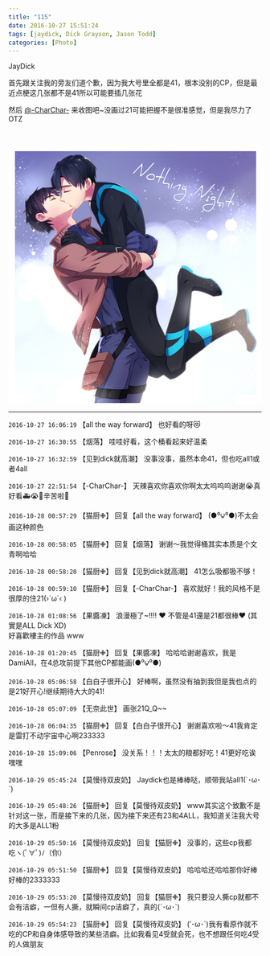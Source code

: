 ```yaml
---
title: "115"
date: 2016-10-27 15:51:24
tags: [jaydick, Dick Grayson, Jason Todd]
categories: [Photo]
---
```


<p>JayDick</p> 
<p>首先跟关注我的旁友们道个歉，因为我大号里全都是41，根本没别的CP，但是最近点梗这几张都不是41所以可能要插几张花</p> 
<p>然后&nbsp;<a target="_blank" loftermentionblogid="505919808" href="http://www.lofter.com/mentionredirect.do?blogId=505919808"  >@-CharChar-</a>&nbsp;来收图吧~没画过21可能把握不是很准感觉，但是我尽力了OTZ</p> 
<p><br /></p>

![](https://raw.githubusercontent.com/alicewish/meowchain247/master/img_cVZNdzJtQk9JV2Nnbk82eUtPQWpVVjg0RElIcUVEVTJjTEN4QnVZMzBIaGVDQkwyWVhwSzVBPT0.jpg)

---

`2016-10-27 16:06:19` 【all the way forward】 也好看的呀😻

`2016-10-27 16:30:55` 【烟落】 哇哇好看，这个桶看起来好温柔

`2016-10-27 16:32:59` 【见到dick就高潮】 没事没事，虽然本命41，但也吃all1或者4all

`2016-10-27 22:51:54` 【-CharChar-】 天辣喜欢你喜欢你啊太太呜呜呜谢谢😭真好看🚑😭🔫辛苦啦💙

`2016-10-28 00:57:29` 【猫厨✙】 回复【all the way forward】 (●⁰౪⁰●)不太会画这种颜色

`2016-10-28 00:58:05` 【猫厨✙】 回复【烟落】 谢谢～我觉得桶其实本质是个文青啊哈哈

`2016-10-28 00:58:20` 【猫厨✙】 回复【见到dick就高潮】 41怎么吸都吸不够！

`2016-10-28 00:59:10` 【猫厨✙】 回复【-CharChar-】 喜欢就好！我的风格不是很厚的住21(›´ω`‹ )

`2016-10-28 01:08:56` 【果醬凍】 浪漫極了~!!!! ♥ 不管是41還是21都很棒♥ (其實是ALL Dick XD)   
好喜歡樓主的作品 www

`2016-10-28 01:20:45` 【猫厨✙】 回复【果醬凍】 哈哈哈谢谢喜欢，我是DamiAll，在4总攻前提下其他CP都能画(●⁰౪⁰●)

`2016-10-28 05:06:58` 【白白子很开心】 好棒啊，虽然没有抽到我但是我也点的是21好开心!继续期待大大的41!

`2016-10-28 05:07:09` 【无奈此世】 画张21Q\_Q~~

`2016-10-28 06:04:35` 【猫厨✙】 回复【白白子很开心】 谢谢喜欢啦～41我肯定是雷打不动宇宙中心啊233333

`2016-10-28 15:09:06` 【Penrose】 没关系！！！太太的粮都好吃！41更好吃诶嘿嘿

`2016-10-29 05:45:24` 【莫慢待双皮奶】 Jaydick也是棒棒哒，顺带我站all1(´･ω･`)

`2016-10-29 05:48:26` 【猫厨✙】 回复【莫慢待双皮奶】 www其实这个致歉不是针对这一张，而是接下来的几张，因为接下来还有23和4ALL，我知道关注我大号的大多是ALL1粉

`2016-10-29 05:50:16` 【莫慢待双皮奶】 回复【猫厨✙】 没事的，这些cp我都吃ヽ(ﾟ∀ﾟ)ﾉ（你）

`2016-10-29 05:51:50` 【猫厨✙】 回复【莫慢待双皮奶】 哈哈哈还哈哈那你好棒好棒的2333333

`2016-10-29 05:53:20` 【莫慢待双皮奶】 回复【猫厨✙】 我只要没人撕cp就都不会有洁癖，一但有人撕，就瞬间cp洁癖了，真的(´･ω･`)

`2016-10-29 05:54:23` 【猫厨✙】 回复【莫慢待双皮奶】 (′･ω･`)我有看原作就不吃的CP和自身体感导致的某些洁癖。比如我看见4受就会死，也不想跟任何吃4受的人做朋友

